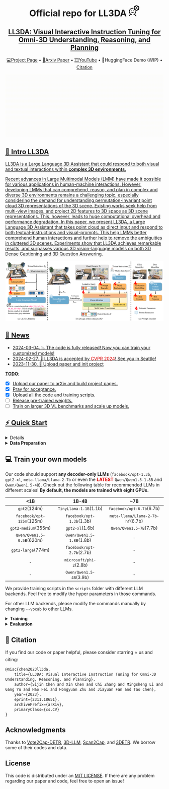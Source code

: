 <div align= "center">
    <h1> Official repo for LL3DA <img src="./assets/icon.png" width="35px"></h1>

</div>

<div align="center">
    <h2> <a href="https://ll3da.github.io/">LL3DA: Visual Interactive Instruction Tuning for Omni-3D Understanding, Reasoning, and Planning</a></h2>

<p align="center">
  <a href="https://ll3da.github.io/">💻Project Page</a> •
  <a href="https://arxiv.org/abs/2311.18651">📄Arxiv Paper</a> •
  <a href="https://www.youtube.com/watch?v=224JzkdHjfg">🎞YouTube</a> •
  🤗HuggingFace Demo (WIP) •
  <a href="#-citation">Citation
</p>

</div>

![teaser.gif](assets/teaser-simutaneous.gif)


## 🏃 Intro LL3DA

LL3DA is a Large Language 3D Assistant that could respond to both visual and textual interactions within **complex 3D environments**.
<!-- 
<details>
    <summary><b>Technical details</b></summary> -->

Recent advances in Large Multimodal Models (LMM) have made it possible for various applications in human-machine interactions. However, developing LMMs that can comprehend, reason, and plan in complex and diverse 3D environments remains a challenging topic, especially considering the demand for understanding permutation-invariant point cloud 3D representations of the 3D scene. Existing works seek help from multi-view images, and project 2D features to 3D space as 3D scene representations. This, however, leads to huge computational overhead and performance degradation. In this paper, we present LL3DA, a Large Language 3D Assistant that takes point cloud as direct input and respond to both textual-instructions and visual-prompts. This help LMMs better comprehend human interactions and further help to remove the ambiguities in cluttered 3D scenes. Experiments show that LL3DA achieves remarkable results, and surpasses various 3D vision-language models on both 3D Dense Captioning and 3D Question Answering.

![pipeline.png](assets/pipeline.png)


## 🚩 News

- 2024-03-04. 💥 The code is fully released! Now you can train your customized models!
- 2024-02-27. 🎉 LL3DA is accepted by <font color="#dd0000">CVPR 2024</font>! See you in Seattle!
- 2023-11-30. 📣 Upload paper and init project

**TODO**:

- [x] Upload our paper to arXiv and build project pages.
- [x] Pray for acceptance.
- [x] Upload all the code and training scripts.
- [ ] Release pre-trained weights.
- [ ] Train on larger 3D VL benchmarks and scale up models.

## ⚡ Quick Start

<details>
  <summary><b>Environment Setup</b></summary>

**Step 1. Build Dependencies.** Our code is tested with CUDA 11.6 and Python 3.8.16. To run the codes, you should first install the following packages:

```
h5py
scipy
cython
plyfile
'trimesh>=2.35.39,<2.35.40'
'networkx>=2.2,<2.3'
'torch=1.13.1+cu116'
'transformers>=4.37.0'
```

After that, build the `pointnet2` and accelerated `giou` from source:

```{bash}
cd third_party/pointnet2
python setup.py install
```

```{bash}
cd utils
python cython_compile.py build_ext --inplace
```

**Step 2. Download pre-trained embeddings.** Download the pre-processed BERT embedding weights from [huggingface](https://huggingface.co/CH3COOK/bert-base-embedding/tree/main) and store them under the [`./bert-base-embedding`](./bert-base-embedding) folder. The weights are **the same** from the official BERT model, we just modified the names of certain parameters.

</details>



<details>
  <summary><b>Data Preparation</b></summary>

Our repo requires the 3D data from ScanNet, the natural language annotations, and the pre-trained LLM weights.

**Step 1. Download and Prepare the ScanNet 3D Data.**

1. Follow the instructions [here](https://github.com/ch3cook-fdu/Vote2Cap-DETR/tree/master/data/scannet) and download the ScanNetV2 dataset. 
2. Change the `SCANNET_DIR` to the scans folder in [`data/scannet/batch_load_scannet_data.py`](https://github.com/ch3cook-fdu/Vote2Cap-DETR/blob/master/data/scannet/batch_load_scannet_data.py#L16), and run the following commands.
```{bash}
cd data/scannet/
python batch_load_scannet_data.py
```

**Step 2. Prepare Language Annotations**

To train the model, you are required to prepare language annotations from `ScanRefer`, `Nr3D`, `ScanQA`, and the ScanNet part of `3D-LLM`.

1. `ScanRefer`. Follow the commands [here](https://github.com/daveredrum/ScanRefer) to download the `ScanRefer` dataset.
2. `Nr3D`. Follow the commands [here](https://referit3d.github.io/#dataset) to download the `Nr3D` dataset, and [pre-process](https://github.com/ch3cook-fdu/Vote2Cap-DETR/blob/master/data/parse_nr3d.py) it.
3. `ScanQA`. Follow the commands [here](https://github.com/ATR-DBI/ScanQA/blob/main/docs/dataset.md) to download the `ScanQA` dataset.
4. `3D-LLM`. The data are located at [here](./data/3D_LLM). We have also shared our pre-processing scripts [here](./data/3D_LLM/pre-process-3D-LLM.py).

We will update the latest released data (V3) from 3D-LLM.


Finally, organize the files into the following folders:

```
./data/
  ScanRefer/
    ScanRefer_filtered_train.json
    ScanRefer_filtered_train.txt
    ScanRefer_filtered_val.json
    ScanRefer_filtered_val.txt

  Nr3D/
    nr3d_train.json
    nr3d_train.txt
    nr3d_val.json
    nr3d_val.txt

  ScanQA/
    ScanQA_v1.0_test_w_obj.json
    ScanQA_v1.0_test_wo_obj.json
    ScanQA_v1.0_train.json
    ScanQA_v1.0_val.json

  3D_LLM/
    3d_llm_embodied_dialogue_filtered_train.json
    3d_llm_embodied_dialogue_filtered_val.json
    3d_llm_embodied_planning_filtered_train.json
    3d_llm_embodied_planning_filtered_val.json
    3d_llm_scene_description_train.json
    3d_llm_scene_description_val.json
```

**Step 3. \[Optional\] Download Pre-trained LLM weights.** If your server has no trouble auto-downloading weights from huggingface🤗, feel free to skip this step.

Download files from the `opt-1.3b` checkpoint (or any other decoder-only LLM) at [huggingface](https://huggingface.co/facebook/opt-1.3b/tree/main), and store them under the `./facebook/opt-1.3b` directory. Make sure the required files are downloaded:
```
./facebook/opt-1.3b/
  config.json
  merges.txt
  pytorch_model.bin
  special_tokens_map.json
  tokenizer_config.json
  vocab.json
```


</details>




## 💻 Train your own models

Our code should support **any decoder-only LLMs** (`facebook/opt-1.3b`, `gpt2-xl`, `meta-llama/Llama-2-7b` or even the **<font color="#dd0000">LATEST</font>** `Qwen/Qwen1.5-1.8B` and `Qwen/Qwen1.5-4B`). Check out the following table for recommended LLMs in different scales! **By default, the models are trained with eight GPUs.**

|            <1B            |           1B-4B           |                ~7B               |
|:-------------------------:|:-------------------------:|:--------------------------------:|
|        `gpt2`(124m)       |   `TinyLlama-1.1B`(1.1b)  |     `facebook/opt-6.7b`(6.7b)    |
| `facebook/opt-125m`(125m) | `facebook/opt-1.3b`(1.3b) | `meta-llama/Llama-2-7b-hf`(6.7b) |
|    `gpt2-medium`(355m)    |      `gpt2-xl`(1.6b)      |      `Qwen/Qwen1.5-7B`(7.7b)     |
| `Qwen/Qwen1.5-0.5B`(620m) | `Qwen/Qwen1.5-1.8B`(1.8b) |                 -                |
|     `gpt2-large`(774m)    | `facebook/opt-2.7b`(2.7b) |                 -                |
|             -             |  `microsoft/phi-2`(2.8b)  |                 -                |
|             -             |  `Qwen/Qwen1.5-4B`(3.9b)  |                 -                |

We provide training scripts in the `scripts` folder with different LLM backends. Feel free to modify the hyper parameters in those commands.

For other LLM backends, please modify the commands manually by changing `--vocab` to other LLMs.


<details>
  <summary><b>Training</b></summary>

  To train the model as a 3D generalist:

  ```{bash}
  bash scripts/opt-1.3b/train.generalist.sh
  ```

  After the model is trained, you can tune the model on ScanQA for 3D Question Answering:

  ```{bash}
  bash scripts/opt-1.3b/tuning.scanqa.sh
  ```

  And, on ScanRefer / Nr3D for 3D Dense Captioning:

  ```{bash}
  bash scripts/opt-1.3b/tuning.scanrefer.sh
  bash scripts/opt-1.3b/tuning.nr3d.sh
  ```

  You can also tune the model to predict bounding boxes for open vocabulary object detection!

  ```{bash}
  bash scripts/opt-1.3b/tuning.ovdet.sh
  ```

</details>

<details>
  <summary><b>Evaluation</b></summary>

  To evaluate the model as a 3D generalist:

  ```{bash}
  bash scripts/opt-1.3b/eval.generalist.sh
  ```

  On ScanQA for 3D Question Answering:

  ```{bash}
  bash scripts/opt-1.3b/eval.scanqa.sh
  ```

  And, on ScanRefer / Nr3D for 3D Dense Captioning:

  ```{bash}
  bash scripts/opt-1.3b/eval.scanrefer.sh
  bash scripts/opt-1.3b/eval.nr3d.sh
  ```

</details>


## 📖 Citation

If you find our code or paper helpful, please consider starring ⭐ us and citing:

```{bibtex}
@misc{chen2023ll3da,
    title={LL3DA: Visual Interactive Instruction Tuning for Omni-3D Understanding, Reasoning, and Planning}, 
    author={Sijin Chen and Xin Chen and Chi Zhang and Mingsheng Li and Gang Yu and Hao Fei and Hongyuan Zhu and Jiayuan Fan and Tao Chen},
    year={2023},
    eprint={2311.18651},
    archivePrefix={arXiv},
    primaryClass={cs.CV}
}
```

## Acknowledgments

Thanks to [Vote2Cap-DETR](https://github.com/ch3cook-fdu/Vote2Cap-DETR), [3D-LLM](https://github.com/UMass-Foundation-Model/3D-LLM), [Scan2Cap](https://github.com/daveredrum/Scan2Cap), and [3DETR](https://github.com/facebookresearch/3detr). We borrow some of their codes and data.


## License

This code is distributed under an [MIT LICENSE](LICENSE). If there are any problem regarding our paper and code, feel free to open an issue!
